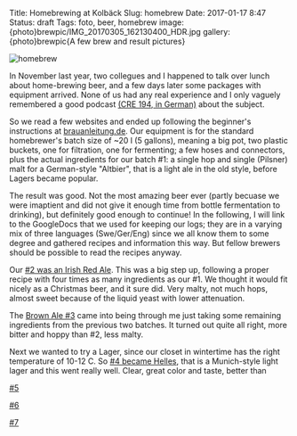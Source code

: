 Title: Homebrewing at Kolbäck
Slug: homebrew
Date: 2017-01-17 8:47
Status: draft
Tags: foto, beer, homebrew
image: {photo}brewpic/IMG_20170305_162130400_HDR.jpg
gallery: {photo}brewpic{A few brew and result pictures}

![homebrew]({photo}brewpic/IMG_20170305_162130400_HDR.jpg "homebrew")

In November last year, two collegues and I happened to talk over lunch about
home-brewing beer, and a few days later some packages with equipment arrived.
None of us had any real experience and I only vaguely remembered a good
podcast [(CRE 194, in German)](https://cre.fm/cre194-bier) about the subject.

So we read a few websites and ended up following the beginner's instructions at
[brauanleitung.de](http://www.brauanleitung.de). Our equipment is for the
standard homebrewer's batch size of ~20 l (5 gallons), meaning a big pot, two
plastic buckets, one for filtration, one for fermenting; a few hoses and
connectors, plus the actual ingredients for our batch #1: a single hop and
single (Pilsner) malt for a German-style "Altbier", that is a light ale in the
old style, before Lagers became popular.

The result was good. Not the most amazing beer ever (partly becuase we
were imaptient and did not give it enough time from bottle fermentation to
drinking), but definitely good enough to continue! In the following, I will
link to the GoogleDocs that we used for keeping our logs; they are in a varying
mix of three languages (Swe/Ger/Eng) since we all know them to some degree
and gathered recipes and information this way. But fellow brewers should
be possible to read the recipes anyway.

Our [#2 was an Irish Red
Ale](https://docs.google.com/document/d/1pF_BIUEq_GO53TVvnLBR46v2IYgumLiUCdn5SCajkKo/edit?usp=sharing).
This was a big step up, following a proper recipe with four times as many
ingredients as our #1. We thought it would fit nicely as a Christmas beer, and
it sure did. Very malty, not much hops, almost sweet because of the liquid
yeast with lower attenuation.

The [Brown Ale #3](https://docs.google.com/document/d/1oiA-mvTJhKIJ7aqR6m7m-b7Od4PDG7jG1q_-ouFLShc/edit?usp=sharing) came into being through me just taking some remaining ingredients from the previous two batches. It turned out quite all right, more bitter and hoppy than #2, less malty.

Next we wanted to try a Lager, since our closet in wintertime has the right temperature of 10-12 C. So [#4 became Helles](https://docs.google.com/document/d/1s8GXxLPU_0Bh0EAqPhUOL6WUxlLUrReeVa1FiXlwuCc/edit?usp=sharing), that is a Munich-style light lager and this went really well. Clear, great color and taste, better than 

[#5](https://docs.google.com/document/d/1zLygtf3M3LozoNBLfTHpwhjmgkZjtkcy1cG6fgLBAlQ/edit?usp=sharing)

[#6](https://docs.google.com/document/d/1rR8gBgpKYqsrv83bmIJ0Xn9198qcyPwSNOFok4RyFwE/edit?usp=sharing)

[#7](https://docs.google.com/document/d/1lJwi0-cplHKjqDs-6yPvbZptPV1IsLeYOQf-EwbowOU/edit?usp=sharing)
